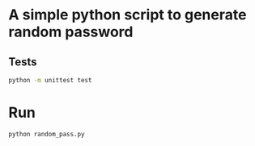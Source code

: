 # A simple python script to generate random password

## Tests
```bash
python -m unittest test
```

# Run
```bash
python random_pass.py
```
